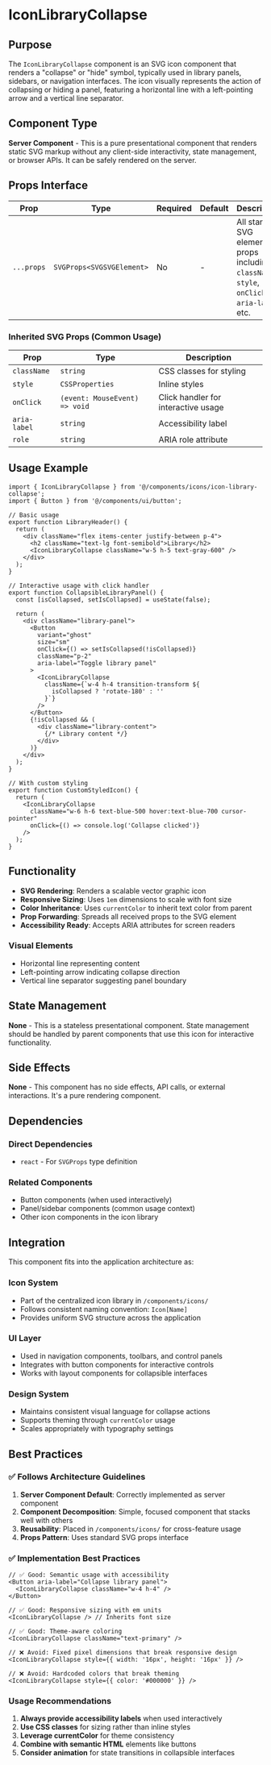 # IconLibraryCollapse

## Purpose

The `IconLibraryCollapse` component is an SVG icon component that renders a "collapse" or "hide" symbol, typically used in library panels, sidebars, or navigation interfaces. The icon visually represents the action of collapsing or hiding a panel, featuring a horizontal line with a left-pointing arrow and a vertical line separator.

## Component Type

**Server Component** - This is a pure presentational component that renders static SVG markup without any client-side interactivity, state management, or browser APIs. It can be safely rendered on the server.

## Props Interface

| Prop | Type | Required | Default | Description |
|------|------|----------|---------|-------------|
| `...props` | `SVGProps<SVGSVGElement>` | No | - | All standard SVG element props including `className`, `style`, `onClick`, `aria-label`, etc. |

### Inherited SVG Props (Common Usage)
| Prop | Type | Description |
|------|------|-------------|
| `className` | `string` | CSS classes for styling |
| `style` | `CSSProperties` | Inline styles |
| `onClick` | `(event: MouseEvent) => void` | Click handler for interactive usage |
| `aria-label` | `string` | Accessibility label |
| `role` | `string` | ARIA role attribute |

## Usage Example

```tsx
import { IconLibraryCollapse } from '@/components/icons/icon-library-collapse';
import { Button } from '@/components/ui/button';

// Basic usage
export function LibraryHeader() {
  return (
    <div className="flex items-center justify-between p-4">
      <h2 className="text-lg font-semibold">Library</h2>
      <IconLibraryCollapse className="w-5 h-5 text-gray-600" />
    </div>
  );
}

// Interactive usage with click handler
export function CollapsibleLibraryPanel() {
  const [isCollapsed, setIsCollapsed] = useState(false);

  return (
    <div className="library-panel">
      <Button
        variant="ghost"
        size="sm"
        onClick={() => setIsCollapsed(!isCollapsed)}
        className="p-2"
        aria-label="Toggle library panel"
      >
        <IconLibraryCollapse 
          className={`w-4 h-4 transition-transform ${
            isCollapsed ? 'rotate-180' : ''
          }`}
        />
      </Button>
      {!isCollapsed && (
        <div className="library-content">
          {/* Library content */}
        </div>
      )}
    </div>
  );
}

// With custom styling
export function CustomStyledIcon() {
  return (
    <IconLibraryCollapse 
      className="w-6 h-6 text-blue-500 hover:text-blue-700 cursor-pointer"
      onClick={() => console.log('Collapse clicked')}
    />
  );
}
```

## Functionality

- **SVG Rendering**: Renders a scalable vector graphic icon
- **Responsive Sizing**: Uses `1em` dimensions to scale with font size
- **Color Inheritance**: Uses `currentColor` to inherit text color from parent
- **Prop Forwarding**: Spreads all received props to the SVG element
- **Accessibility Ready**: Accepts ARIA attributes for screen readers

### Visual Elements
- Horizontal line representing content
- Left-pointing arrow indicating collapse direction
- Vertical line separator suggesting panel boundary

## State Management

**None** - This is a stateless presentational component. State management should be handled by parent components that use this icon for interactive functionality.

## Side Effects

**None** - This component has no side effects, API calls, or external interactions. It's a pure rendering component.

## Dependencies

### Direct Dependencies
- `react` - For `SVGProps` type definition

### Related Components
- Button components (when used interactively)
- Panel/sidebar components (common usage context)
- Other icon components in the icon library

## Integration

This component fits into the application architecture as:

### Icon System
- Part of the centralized icon library in `/components/icons/`
- Follows consistent naming convention: `Icon[Name]`
- Provides uniform SVG structure across the application

### UI Layer
- Used in navigation components, toolbars, and control panels
- Integrates with button components for interactive controls
- Works with layout components for collapsible interfaces

### Design System
- Maintains consistent visual language for collapse actions
- Supports theming through `currentColor` usage
- Scales appropriately with typography settings

## Best Practices

### ✅ Follows Architecture Guidelines

1. **Server Component Default**: Correctly implemented as server component
2. **Component Decomposition**: Simple, focused component that stacks well with others
3. **Reusability**: Placed in `/components/icons/` for cross-feature usage
4. **Props Pattern**: Uses standard SVG props interface

### ✅ Implementation Best Practices

```tsx
// ✅ Good: Semantic usage with accessibility
<Button aria-label="Collapse library panel">
  <IconLibraryCollapse className="w-4 h-4" />
</Button>

// ✅ Good: Responsive sizing with em units
<IconLibraryCollapse /> // Inherits font size

// ✅ Good: Theme-aware coloring
<IconLibraryCollapse className="text-primary" />

// ❌ Avoid: Fixed pixel dimensions that break responsive design
<IconLibraryCollapse style={{ width: '16px', height: '16px' }} />

// ❌ Avoid: Hardcoded colors that break theming
<IconLibraryCollapse style={{ color: '#000000' }} />
```

### Usage Recommendations

1. **Always provide accessibility labels** when used interactively
2. **Use CSS classes** for sizing rather than inline styles
3. **Leverage currentColor** for theme consistency
4. **Combine with semantic HTML** elements like buttons
5. **Consider animation** for state transitions in collapsible interfaces